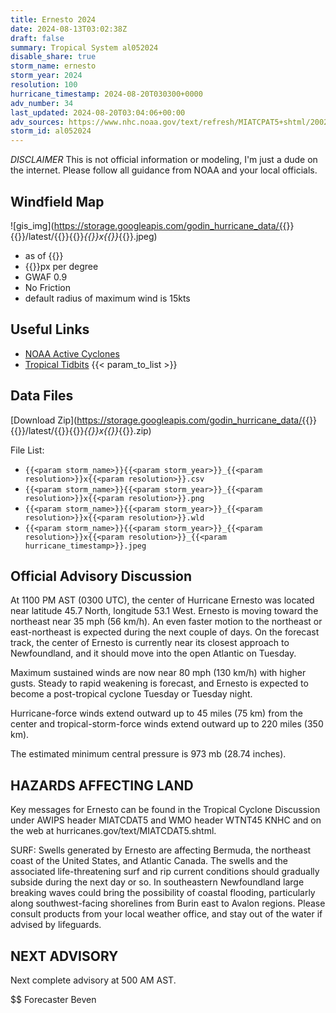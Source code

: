 ```yaml
---
title: Ernesto 2024
date: 2024-08-13T03:02:38Z
draft: false
summary: Tropical System al052024
disable_share: true
storm_name: ernesto
storm_year: 2024
resolution: 100
hurricane_timestamp: 2024-08-20T030300+0000
adv_number: 34
last_updated: 2024-08-20T03:04:06+00:00
adv_sources: https://www.nhc.noaa.gov/text/refresh/MIATCPAT5+shtml/200230.shtml;https://www.nhc.noaa.gov/refresh/graphics_at5+shtml/023330.shtml?cone
storm_id: al052024
---
```

*DISCLAIMER* This is not official information or modeling, I'm just a dude on the internet.  Please follow all guidance from NOAA and your local officials.

## Windfield Map
![gis_img](https://storage.googleapis.com/godin_hurricane_data/{{<param storm_name>}}{{<param storm_year>}}/latest/{{<param storm_name>}}{{<param storm_year>}}_{{<param resolution>}}x{{<param resolution>}}_{{<param hurricane_timestamp>}}.jpeg)

- as of {{<param last_updated>}}
- {{<param resolution>}}px per degree
- GWAF 0.9
- No Friction
- default radius of maximum wind is 15kts

## Useful Links
- [NOAA Active Cyclones](https://www.nhc.noaa.gov/)
- [Tropical Tidbits](https://www.tropicaltidbits.com/storminfo/)
{{< param_to_list >}}

## Data Files
[Download Zip](https://storage.googleapis.com/godin_hurricane_data/{{<param storm_name>}}{{<param storm_year>}}/latest/{{<param storm_name>}}{{<param storm_year>}}_{{<param resolution>}}x{{<param resolution>}}_{{<param hurricane_timestamp>}}.zip)

File List:
- `{{<param storm_name>}}{{<param storm_year>}}_{{<param resolution>}}x{{<param resolution>}}.csv`
- `{{<param storm_name>}}{{<param storm_year>}}_{{<param resolution>}}x{{<param resolution>}}.png`
- `{{<param storm_name>}}{{<param storm_year>}}_{{<param resolution>}}x{{<param resolution>}}.wld`
- `{{<param storm_name>}}{{<param storm_year>}}_{{<param resolution>}}x{{<param resolution>}}_{{<param hurricane_timestamp>}}.jpeg`


## Official Advisory Discussion
At 1100 PM AST (0300 UTC), the center of Hurricane Ernesto was
located near latitude 45.7 North, longitude 53.1 West. Ernesto is
moving toward the northeast near 35 mph (56 km/h).  An even faster
motion to the northeast or east-northeast is expected during the
next couple of days.  On the forecast track, the center of Ernesto
is currently near its closest approach to Newfoundland, and it 
should move into the open Atlantic on Tuesday.
 
Maximum sustained winds are now near 80 mph (130 km/h) with higher
gusts.  Steady to rapid weakening is forecast, and Ernesto is
expected to become a post-tropical cyclone Tuesday or Tuesday night.
 
Hurricane-force winds extend outward up to 45 miles (75 km) from the
center and tropical-storm-force winds extend outward up to 220 miles
(350 km).
 
The estimated minimum central pressure is 973 mb (28.74 inches).
 
 
HAZARDS AFFECTING LAND
----------------------
Key messages for Ernesto can be found in the Tropical Cyclone
Discussion under AWIPS header MIATCDAT5 and WMO header WTNT45 KNHC
and on the web at hurricanes.gov/text/MIATCDAT5.shtml.
 
SURF:  Swells generated by Ernesto are affecting Bermuda, the
northeast coast of the United States, and Atlantic Canada. The 
swells and the associated life-threatening surf and rip current 
conditions should gradually subside during the next day or so.  In 
southeastern Newfoundland large breaking waves could bring the 
possibility of coastal flooding, particularly along southwest-facing 
shorelines from Burin east to Avalon regions.  Please consult 
products from your local weather office, and stay out of the water 
if advised by lifeguards.
 
 
NEXT ADVISORY
-------------
Next complete advisory at 500 AM AST.
 
$$
Forecaster Beven